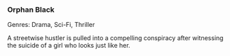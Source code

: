 ### Orphan Black

Genres: Drama, Sci-Fi, Thriller

A streetwise hustler is pulled into a compelling conspiracy after witnessing the suicide of a girl who looks just like her.

